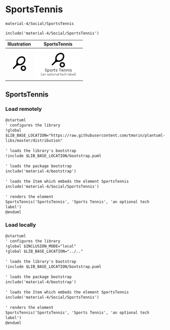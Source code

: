 # SportsTennis


```text
material-4/Social/SportsTennis
```

```text
include('material-4/Social/SportsTennis')
```



| Illustration | SportsTennis |
| :---: | :---: |
| ![illustration for Illustration](../../material-4/Social/SportsTennis.png) | ![illustration for SportsTennis](../../material-4/Social/SportsTennis.Local.png) |




## SportsTennis

### Load remotely
```plantuml
@startuml
' configures the library
!global $LIB_BASE_LOCATION="https://raw.githubusercontent.com/tmorin/plantuml-libs/master/distribution"

' loads the library's bootstrap
!include $LIB_BASE_LOCATION/bootstrap.puml

' loads the package bootstrap
include('material-4/bootstrap')

' loads the Item which embeds the element SportsTennis
include('material-4/Social/SportsTennis')

' renders the element
SportsTennis('SportsTennis', 'Sports Tennis', 'an optional tech label')
@enduml
```

### Load locally
```plantuml
@startuml
' configures the library
!global $INCLUSION_MODE="local"
!global $LIB_BASE_LOCATION="../.."

' loads the library's bootstrap
!include $LIB_BASE_LOCATION/bootstrap.puml

' loads the package bootstrap
include('material-4/bootstrap')

' loads the Item which embeds the element SportsTennis
include('material-4/Social/SportsTennis')

' renders the element
SportsTennis('SportsTennis', 'Sports Tennis', 'an optional tech label')
@enduml
```

